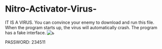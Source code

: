 # Nitro-Activator-Virus-
IT IS A VIRUS. You can convince your enemy to download and run this file. When the program starts up, the virus will automatically crash. The program has a fake interface.
![ь](https://user-images.githubusercontent.com/96192978/146219022-5875e2bf-18d3-418a-bf57-73372397c36f.png)



PASSWORD: 234511

